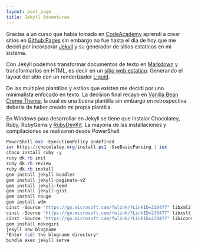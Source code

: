 ```yaml
---
layout: post_page
title: Jekyll Adventures
---
```


Gracias a un curso que habia tomado en [CodeAcademy](https://www.codecademy.com/) aprendi a crear sitios en [Github Pages](https://pages.github.com/) sin embargo no fue hasta el dia de hoy que me decidi por incorporar [Jekyll](https://jekyllrb.com/) y su generador de sitios estaticos en mi sistema.

Con Jekyll podemos transformar documentos de texto en [Markdown](https://daringfireball.net/projects/markdown/) y transformarlos en HTML, es decir en un [sitio web estatico](https://techterms.com/definition/staticwebsite). Generando el layout del sitio con un renderizador [Liquid](https://shopify.github.io/liquid/).

De las multiples plantillas y estilos que existen me decidi por uno minimalista enfocado en texto. La decision final recayo en [Vanilla Bean Creme Theme](http://richbray.me/frap/), la cual es una buena plantilla sin embargo en retrospectiva deberia de haber creado mi propia plantilla.

En Windows para desarrollar en Jekyll se tiene que instalar Chocolatey, Ruby, RubyGems y [RubyDevKit](http://rubyinstaller.org/downloads/). La mayoria de las installaciones y compilaciones se realizaron desde PowerShell:

~~~ powershell
PowerShell.exe -ExecutionPolicy Undefined
iwr https://chocolatey.org/install.ps1 -UseBasicParsing | iex
choco install ruby -y
ruby dk.rb init
ruby dk.rb review
ruby dk.rb install
gem install jekyll bundler
gem install jekyll-paginate-v2
gem install jekyll-feed
gem install jekyll-gist
gem install rouge
gem install wdm
cinst -Source "https://go.microsoft.com/fwlink/?LinkID=230477" libxml2
cinst -Source "https://go.microsoft.com/fwlink/?LinkID=230477" libxslt
cinst -Source "https://go.microsoft.com/fwlink/?LinkID=230477" libiconv
gem install nokogiri
jekyll new blogname
*Enter (cd) the blogname directory*
bundle exec jekyll serve
~~~
